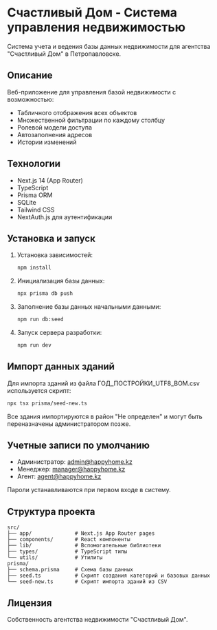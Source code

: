 # Счастливый Дом - Система управления недвижимостью

Система учета и ведения базы данных недвижимости для агентства "Счастливый Дом" в Петропавловске.

## Описание

Веб-приложение для управления базой недвижимости с возможностью:
- Табличного отображения всех объектов
- Множественной фильтрации по каждому столбцу
- Ролевой модели доступа
- Автозаполнения адресов
- Истории изменений

## Технологии

- Next.js 14 (App Router)
- TypeScript
- Prisma ORM
- SQLite
- Tailwind CSS
- NextAuth.js для аутентификации

## Установка и запуск

1. Установка зависимостей:
   ```bash
   npm install
   ```

2. Инициализация базы данных:
   ```bash
   npx prisma db push
   ```

3. Заполнение базы данных начальными данными:
   ```bash
   npm run db:seed
   ```

4. Запуск сервера разработки:
   ```bash
   npm run dev
   ```

## Импорт данных зданий

Для импорта зданий из файла ГОД_ПОСТРОЙКИ_UTF8_BOM.csv используется скрипт:
```bash
npx tsx prisma/seed-new.ts
```

Все здания импортируются в район "Не определен" и могут быть переназначены администратором позже.

## Учетные записи по умолчанию

- Администратор: admin@happyhome.kz
- Менеджер: manager@happyhome.kz
- Агент: agent@happyhome.kz

Пароли устанавливаются при первом входе в систему.

## Структура проекта

```
src/
├── app/              # Next.js App Router pages
├── components/       # React компоненты
├── lib/              # Вспомогательные библиотеки
├── types/            # TypeScript типы
└── utils/            # Утилиты
prisma/
├── schema.prisma     # Схема базы данных
├── seed.ts           # Скрипт создания категорий и базовых данных
└── seed-new.ts       # Скрипт импорта зданий из CSV
```

## Лицензия

Собственность агентства недвижимости "Счастливый Дом".